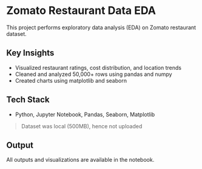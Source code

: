 # Zomato Restaurant Data EDA

This project performs exploratory data analysis (EDA) on Zomato restaurant dataset.

## Key Insights
- Visualized restaurant ratings, cost distribution, and location trends
- Cleaned and analyzed 50,000+ rows using pandas and numpy
- Created charts using matplotlib and seaborn

## Tech Stack
- Python, Jupyter Notebook, Pandas, Seaborn, Matplotlib

> Dataset was local (500MB), hence not uploaded

## Output
All outputs and visualizations are available in the notebook.
